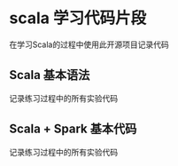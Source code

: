 # scala 学习代码片段

在学习Scala的过程中使用此开源项目记录代码

## Scala 基本语法

记录练习过程中的所有实验代码

## Scala + Spark 基本代码

记录练习过程中的所有实验代码
